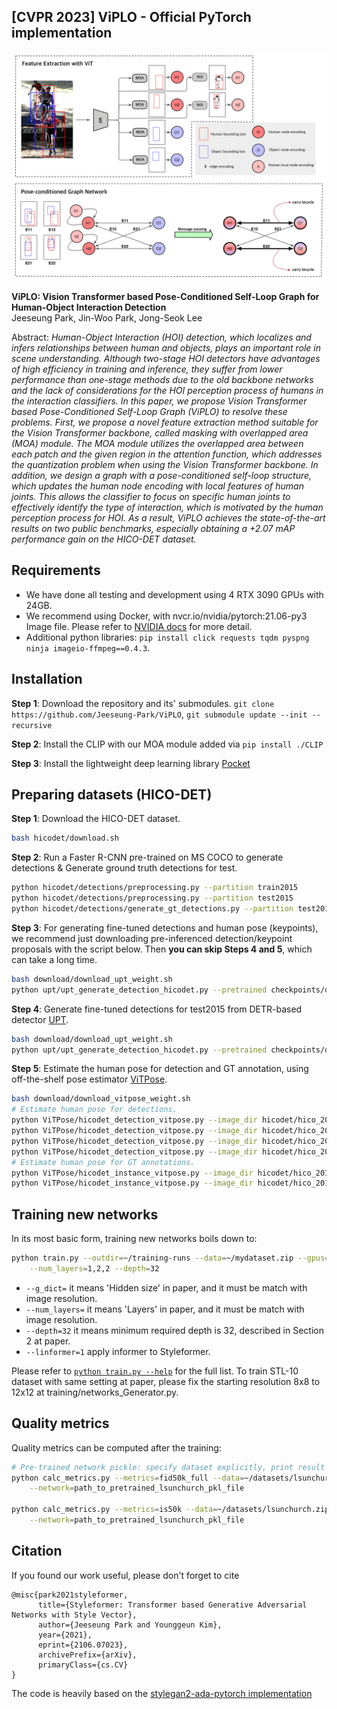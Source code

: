 ## [CVPR 2023] ViPLO - Official PyTorch implementation

![architecture_image](./docs/overall_arch.png)


**ViPLO: Vision Transformer based Pose-Conditioned Self-Loop Graph for Human-Object Interaction Detection**<br>
Jeeseung Park, Jin-Woo Park, Jong-Seok Lee<br>

Abstract: *Human-Object Interaction (HOI) detection, which localizes and infers relationships between human and objects, plays an important role in scene understanding. Although two-stage HOI detectors have advantages of high efficiency in training and inference, they suffer from lower performance than one-stage methods due to the old backbone networks and the lack of considerations for the HOI perception process of humans in the interaction classifiers. In this paper, we propose Vision Transformer based Pose-Conditioned Self-Loop Graph (ViPLO) to resolve these problems. First, we propose a novel feature extraction method suitable for the Vision Transformer backbone, called masking with overlapped area (MOA) module. The MOA module utilizes the overlapped area between each patch and the given region in the attention function, which addresses the quantization problem when using the Vision Transformer backbone. In addition, we design a graph with a pose-conditioned self-loop structure, which updates the human node encoding with local features of human joints. This allows the classifier to focus on specific human joints to effectively identify the type of interaction, which is motivated by the human perception process for HOI. As a result, ViPLO achieves the state-of-the-art results on two public benchmarks, especially obtaining a +2.07 mAP performance gain on the HICO-DET dataset.*

## Requirements

* We have done all testing and development using 4 RTX 3090 GPUs with 24GB.
* We recommend using Docker, with nvcr.io/nvidia/pytorch:21.06-py3 Image file. Please refer to [NVIDIA docs](https://catalog.ngc.nvidia.com/orgs/nvidia/containers/pytorch) for more detail. 
* Additional python libraries: `pip install click requests tqdm pyspng ninja imageio-ffmpeg==0.4.3`. 

## Installation

**Step 1**: Download the repository and its' submodules. `git clone https://github.com/Jeeseung-Park/ViPLO`, `git submodule update --init --recursive`

**Step 2**: Install the CLIP with our MOA module added via `pip install ./CLIP`

**Step 3**: Install the lightweight deep learning library [Pocket](https://github.com/fredzzhang/pocket)


## Preparing datasets (HICO-DET)

**Step 1**: Download the HICO-DET dataset. 
```.bash
bash hicodet/download.sh 
```

**Step 2**: Run a Faster R-CNN pre-trained on MS COCO to generate detections & Generate ground truth detections for test. 
```.bash
python hicodet/detections/preprocessing.py --partition train2015
python hicodet/detections/preprocessing.py --partition test2015
python hicodet/detections/generate_gt_detections.py --partition test2015 

```

**Step 3**: For generating fine-tuned detections and human pose (keypoints), we recommend just downloading pre-inferenced detection/keypoint proposals with the script below. Then **you can skip Steps 4 and 5**, which can take a long time. 
```.bash
bash download/download_upt_weight.sh 
python upt/upt_generate_detection_hicodet.py --pretrained checkpoints/detr-r101-dc5-hicodet.pth --backbone resnet101 --dilation
```

**Step 4**: Generate fine-tuned detections for test2015 from DETR-based detector [UPT](https://github.com/fredzzhang/upt). 
```.bash
bash download/download_upt_weight.sh 
python upt/upt_generate_detection_hicodet.py --pretrained checkpoints/detr-r101-dc5-hicodet.pth --backbone resnet101 --dilation
```

**Step 5**: Estimate the human pose for detection and GT annotation, using off-the-shelf pose estimator [ViTPose](https://github.com/ViTAE-Transformer/ViTPose). 
```.bash
bash download/download_vitpose_weight.sh 
# Estimate human pose for detections. 
python ViTPose/hicodet_detection_vitpose.py --image_dir hicodet/hico_20160224_det/images/train2015 --det_json_dir hicodet/detections/train2015 --det_save_json_dir hicodet/detections/train2015_vitpose 
python ViTPose/hicodet_detection_vitpose.py --image_dir hicodet/hico_20160224_det/images/test2015 --det_json_dir hicodet/detections/test2015 --det_save_json_dir hicodet/detections/test2015_vitpose
python ViTPose/hicodet_detection_vitpose.py --image_dir hicodet/hico_20160224_det/images/test2015 --det_json_dir hicodet/detections/test2015_upt --det_save_json_dir hicodet/detections/test2015_upt_vitpose
python ViTPose/hicodet_detection_vitpose.py --image_dir hicodet/hico_20160224_det/images/test2015 --det_json_dir hicodet/detections/test2015_gt --det_save_json_dir hicodet/detections/test2015_gt_vitpose
# Estimate human pose for GT annotations. 
python ViTPose/hicodet_instance_vitpose.py --image_dir hicodet/hico_20160224_det/images/train2015 --gt_json_path hicodet/instances_train2015.json --gt_save_json_path hicodet/instances_train2015_vitpose.json 
python ViTPose/hicodet_instance_vitpose.py --image_dir hicodet/hico_20160224_det/images/test2015 --gt_json_path hicodet/instances_test2015.json --gt_save_json_path hicodet/instances_test2015_vitpose.json
```


## Training new networks

In its most basic form, training new networks boils down to:

```.bash
python train.py --outdir=~/training-runs --data=~/mydataset.zip --gpus=1 --batch=32 --cfg=cifar --g_dict=256,64,16 \
    --num_layers=1,2,2 --depth=32
```

* `--g_dict=` it means 'Hidden size' in paper, and it must be match with image resolution.
* `--num_layers=` it means 'Layers' in paper, and it must be match with image resolution.
* `--depth=32` it means minimum required depth is 32, described in Section 2 at paper.
* `--linformer=1` apply informer to Styleformer.

Please refer to [`python train.py --help`](./docs/train-help.txt) for the full list. 
To train STL-10 dataset with same setting at paper, please fix the starting resolution 8x8 to 12x12 at training/networks_Generator.py. 



## Quality metrics

Quality metrics can be computed after the training:

```.bash
# Pre-trained network pickle: specify dataset explicitly, print result to stdout.
python calc_metrics.py --metrics=fid50k_full --data=~/datasets/lsunchurch.zip \
    --network=path_to_pretrained_lsunchurch_pkl_file
    
python calc_metrics.py --metrics=is50k --data=~/datasets/lsunchurch.zip \
    --network=path_to_pretrained_lsunchurch_pkl_file    
```

## Citation
If you found our work useful, please don't forget to cite
```
@misc{park2021styleformer,
      title={Styleformer: Transformer based Generative Adversarial Networks with Style Vector}, 
      author={Jeeseung Park and Younggeun Kim},
      year={2021},
      eprint={2106.07023},
      archivePrefix={arXiv},
      primaryClass={cs.CV}
}
```



The code is heavily based on the [stylegan2-ada-pytorch implementation](https://github.com/NVlabs/stylegan2-ada-pytorch)

